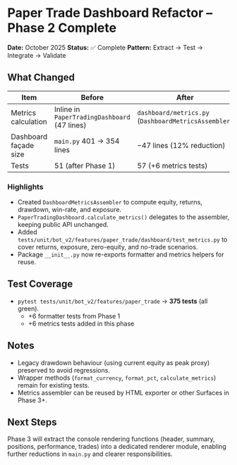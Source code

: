 # Paper Trade Dashboard Refactor – Phase 2 Complete

**Date:** October 2025
**Status:** ✅ Complete
**Pattern:** Extract → Test → Integrate → Validate

## What Changed

| Item | Before | After |
|------|--------|-------|
| Metrics calculation | Inline in `PaperTradingDashboard` (47 lines) | `dashboard/metrics.py` (`DashboardMetricsAssembler`) |
| Dashboard façade size | `main.py` 401 → 354 lines | −47 lines (12% reduction) |
| Tests | 51 (after Phase 1) | 57 (+6 metrics tests) |

### Highlights
- Created `DashboardMetricsAssembler` to compute equity, returns, drawdown, win-rate, and exposure.
- `PaperTradingDashboard.calculate_metrics()` delegates to the assembler, keeping public API unchanged.
- Added `tests/unit/bot_v2/features/paper_trade/dashboard/test_metrics.py` to cover returns, exposure, zero-equity, and no-trade scenarios.
- Package `__init__.py` now re-exports formatter and metrics helpers for reuse.

## Test Coverage
- `pytest tests/unit/bot_v2/features/paper_trade` → **375 tests** (all green).
  - +6 formatter tests from Phase 1
  - +6 metrics tests added in this phase

## Notes
- Legacy drawdown behaviour (using current equity as peak proxy) preserved to avoid regressions.
- Wrapper methods (`format_currency`, `format_pct`, `calculate_metrics`) remain for existing tests.
- Metrics assembler can be reused by HTML exporter or other Surfaces in Phase 3+.

## Next Steps
Phase 3 will extract the console rendering functions (header, summary, positions, performance, trades) into a dedicated renderer module, enabling further reductions in `main.py` and clearer responsibilities.
